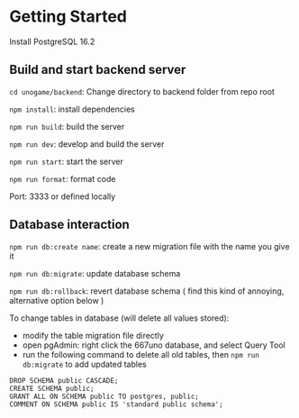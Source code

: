 # Getting Started

Install PostgreSQL 16.2

## Build and start backend server

`cd unogame/backend`: Change directory to backend folder from repo root

`npm install`: install dependencies

`npm run build`: build the server

`npm run dev`: develop and build the server

`npm run start`: start the server

`npm run format`: format code

Port: 3333 or defined locally

## Database interaction

`npm run db:create name`: create a new migration file with the name you give it

`npm run db:migrate`: update database schema

`npm run db:rollback`: revert database schema ( find this kind of annoying, alternative option below )

To change tables in database (will delete all values stored):
- modify the table migration file directly
- open pgAdmin: right click the 667uno database, and select Query Tool
- run the following command to delete all old tables, then `npm run db:migrate` to add updated tables
``` 
DROP SCHEMA public CASCADE;
CREATE SCHEMA public;
GRANT ALL ON SCHEMA public TO postgres, public;
COMMENT ON SCHEMA public IS 'standard public schema';
```
